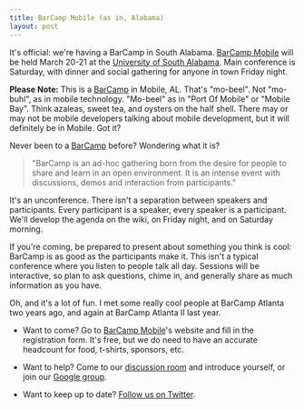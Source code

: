 ```yaml
---
title: BarCamp Mobile (as in, Alabama)
layout: post
---
```


It's official: we're having a BarCamp in South Alabama.
[BarCamp Mobile][] will be held March 20-21 at the
[University of South Alabama][]. Main conference is Saturday,
with dinner and social gathering for anyone in town Friday night.

**Please Note:** This is a [BarCamp][] in Mobile, AL. That's
"mo-beel".  Not "mo-buhl", as in mobile technology. "Mo-beel" as in
"Port Of Mobile" or "Mobile Bay". Think azaleas, sweet tea, and
oysters on the half shell. There may or may not be mobile developers
talking about mobile development, but it will definitely be in
Mobile. Got it?

Never been to a [BarCamp][] before? Wondering what it is?

> "BarCamp is an ad-hoc gathering born from the desire for people
> to share and learn in an open environment. It is an intense event
> with discussions, demos and interaction from participants."

It's an unconference. There isn't a separation between speakers and
participants. Every participant is a speaker, every speaker is a
participant. We'll develop the agenda on the wiki, on Friday night,
and on Saturday morning.

If you're coming, be prepared to present about something you think is
cool: BarCamp is as good as the participants make it. This isn't a
typical conference where you listen to people talk all day. Sessions
will be interactive, so plan to ask questions, chime in, and generally
share as much information as you have.

Oh, and it's a lot of fun. I met some really cool people at BarCamp
Atlanta two years ago, and again at BarCamp Atlanta II last year.

 * Want to come? Go to [BarCamp Mobile][]'s website and fill in the
   registration form. It's free, but we do need to have an accurate
   headcount for food, t-shirts, sponsors, etc.

 * Want to help? Come to our [discussion room](http://www.chatterous.com/bcmob/)
   and introduce yourself, or join our
   [Google group](http://groups.google.com/group/barcamp-mobile/).

 * Want to keep up to date? [Follow us on Twitter](http://twitter.com/barcamp_mobile).


[BarCamp Mobile]: http://barcampmobile.org
[BarCamp]: http://barcamp.org
[University of South Alabama]: http://southalabama.edu
